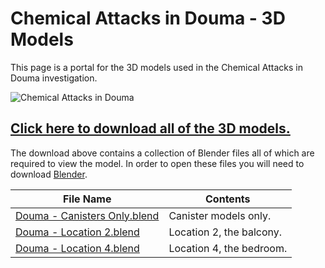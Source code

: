 # Chemical Attacks in Douma - 3D Models

This page is a portal for the 3D models used in the Chemical Attacks in Douma investigation.

![Chemical Attacks in Douma](img/Douma.png)

## [**Click here to download all of the 3D models.**](https://fa-public-assets.fra1.digitaloceanspaces.com/Douma/Chemical%20Attacks%20in%20Douma%20-%203D%20Models.zip)

The download above contains a collection of Blender files all of which are required to view the model. In order to open these files you will need to download [Blender](https://www.blender.org/download/).

| File Name | Contents |
|---|---|
| [Douma - Canisters Only.blend](https://fa-public-assets.fra1.digitaloceanspaces.com/Douma/Douma%20-%20Canisters%20Only.blend) | Canister models only. |
| [Douma - Location 2.blend](https://fa-public-assets.fra1.digitaloceanspaces.com/Douma/Douma%20-%20Location%202.blend) | Location 2, the balcony. |
| [Douma - Location 4.blend](https://fa-public-assets.fra1.digitaloceanspaces.com/Douma/Douma%20-%20Location%204.blend) | Location 4, the bedroom. |



